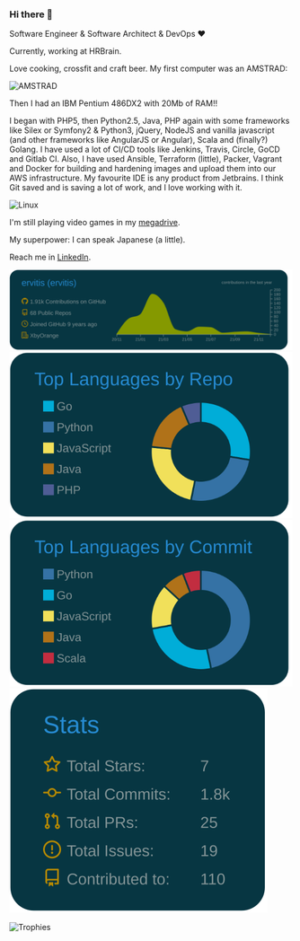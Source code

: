### Hi there 👋

Software Engineer & Software Architect & DevOps :heart:

Currently, working at HRBrain.

Love cooking, crossfit and craft beer. My first computer was an AMSTRAD:

![AMSTRAD](https://i.blogs.es/62f65c/amstradpcw1/450_1000.jpg)

Then I had an IBM Pentium 486DX2 with 20Mb of RAM!!

I began with PHP5, then Python2.5, Java, PHP again with some frameworks like Silex or Symfony2 & Python3, jQuery, NodeJS and vanilla javascript (and other frameworks like AngularJS or Angular), Scala and (finally?) Golang.
I have used a lot of CI/CD tools like Jenkins, Travis, Circle, GoCD and Gitlab CI. Also, I have used Ansible, Terraform (little), Packer, Vagrant and Docker for building and hardening images and upload them into our AWS infrastructure.
My favourite IDE is any product from Jetbrains.
I think Git saved and is saving a lot of work, and I love working with it.

![Linux](https://img.shields.io/badge/linux-%FCC624.svg?style=for-the-badge&logo=linux&logoColor=black&color=red)

I'm still playing video games in my [megadrive](https://retrokai.store/43-large_default/sega-mega-drive-2-euusjap.jpg).

My superpower: I can speak Japanese (a little).

Reach me in [LinkedIn](https://www.linkedin.com/in/v%C3%ADctor-m-89510995/).

![ProfileDetails](https://raw.githubusercontent.com/ervitis/ervitis/master/profile-summary-card-output/solarized_dark/0-profile-details.svg)
![ReposPerLanguage](https://raw.githubusercontent.com/ervitis/ervitis/master/profile-summary-card-output/solarized_dark/1-repos-per-language.svg)
![MostCommitLanguage](https://raw.githubusercontent.com/ervitis/ervitis/master/profile-summary-card-output/solarized_dark/2-most-commit-language.svg)
![Stats](https://raw.githubusercontent.com/ervitis/ervitis/master/profile-summary-card-output/solarized_dark/3-stats.svg)

![Trophies](https://github-profile-trophy.vercel.app/?username=ervitis)
